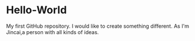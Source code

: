 # Hello-World
My first GitHub repository.
I would like to create something different.
As I'm Jincai,a person with all kinds of ideas.
